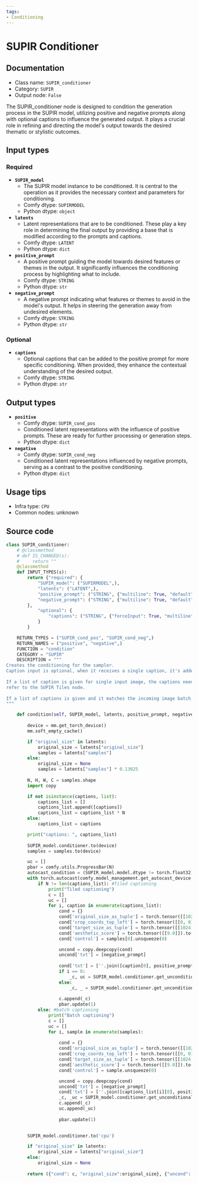 ```yaml
---
tags:
- Conditioning
---
```


# SUPIR Conditioner
## Documentation
- Class name: `SUPIR_conditioner`
- Category: `SUPIR`
- Output node: `False`

The SUPIR_conditioner node is designed to condition the generation process in the SUPIR model, utilizing positive and negative prompts along with optional captions to influence the generated output. It plays a crucial role in refining and directing the model's output towards the desired thematic or stylistic outcomes.
## Input types
### Required
- **`SUPIR_model`**
    - The SUPIR model instance to be conditioned. It is central to the operation as it provides the necessary context and parameters for conditioning.
    - Comfy dtype: `SUPIRMODEL`
    - Python dtype: `object`
- **`latents`**
    - Latent representations that are to be conditioned. These play a key role in determining the final output by providing a base that is modified according to the prompts and captions.
    - Comfy dtype: `LATENT`
    - Python dtype: `dict`
- **`positive_prompt`**
    - A positive prompt guiding the model towards desired features or themes in the output. It significantly influences the conditioning process by highlighting what to include.
    - Comfy dtype: `STRING`
    - Python dtype: `str`
- **`negative_prompt`**
    - A negative prompt indicating what features or themes to avoid in the model's output. It helps in steering the generation away from undesired elements.
    - Comfy dtype: `STRING`
    - Python dtype: `str`
### Optional
- **`captions`**
    - Optional captions that can be added to the positive prompt for more specific conditioning. When provided, they enhance the contextual understanding of the desired output.
    - Comfy dtype: `STRING`
    - Python dtype: `str`
## Output types
- **`positive`**
    - Comfy dtype: `SUPIR_cond_pos`
    - Conditioned latent representations with the influence of positive prompts. These are ready for further processing or generation steps.
    - Python dtype: `dict`
- **`negative`**
    - Comfy dtype: `SUPIR_cond_neg`
    - Conditioned latent representations influenced by negative prompts, serving as a contrast to the positive conditioning.
    - Python dtype: `dict`
## Usage tips
- Infra type: `CPU`
- Common nodes: unknown


## Source code
```python
class SUPIR_conditioner:
    # @classmethod
    # def IS_CHANGED(s):
    #     return ""
    @classmethod
    def INPUT_TYPES(s):
        return {"required": {
            "SUPIR_model": ("SUPIRMODEL",),
            "latents": ("LATENT",),
            "positive_prompt": ("STRING", {"multiline": True, "default": "high quality, detailed", }),
            "negative_prompt": ("STRING", {"multiline": True, "default": "bad quality, blurry, messy", }),
        },
            "optional": {
                "captions": ("STRING", {"forceInput": True, "multiline": False, "default": "", }),
            }
        }

    RETURN_TYPES = ("SUPIR_cond_pos", "SUPIR_cond_neg",)
    RETURN_NAMES = ("positive", "negative",)
    FUNCTION = "condition"
    CATEGORY = "SUPIR"
    DESCRIPTION = """
Creates the conditioning for the sampler.  
Caption input is optional, when it receives a single caption, it's added to the positive prompt.
    
If a list of caption is given for single input image, the captions need to match the number of tiles,  
refer to the SUPIR Tiles node.  
  
If a list of captions is given and it matches the incoming image batch, each image uses corresponding caption.
"""

    def condition(self, SUPIR_model, latents, positive_prompt, negative_prompt, captions=""):
        
        device = mm.get_torch_device()
        mm.soft_empty_cache()

        if "original_size" in latents:
            original_size = latents["original_size"]
            samples = latents["samples"]
        else:
            original_size = None
            samples = latents["samples"] * 0.13025
        
        N, H, W, C = samples.shape
        import copy

        if not isinstance(captions, list):
            captions_list = []
            captions_list.append([captions])
            captions_list = captions_list * N
        else:
            captions_list = captions

        print("captions: ", captions_list)
      
        SUPIR_model.conditioner.to(device)
        samples = samples.to(device)

        uc = []
        pbar = comfy.utils.ProgressBar(N)
        autocast_condition = (SUPIR_model.model.dtype != torch.float32) and not comfy.model_management.is_device_mps(device)
        with torch.autocast(comfy.model_management.get_autocast_device(device), dtype=SUPIR_model.model.dtype) if autocast_condition else nullcontext():
            if N != len(captions_list): #Tiled captioning
                print("Tiled captioning")
                c = []
                uc = []
                for i, caption in enumerate(captions_list):
                    cond = {}
                    cond['original_size_as_tuple'] = torch.tensor([[1024, 1024]]).to(device)
                    cond['crop_coords_top_left'] = torch.tensor([[0, 0]]).to(device)
                    cond['target_size_as_tuple'] = torch.tensor([[1024, 1024]]).to(device)
                    cond['aesthetic_score'] = torch.tensor([[9.0]]).to(device)
                    cond['control'] = samples[0].unsqueeze(0)

                    uncond = copy.deepcopy(cond)
                    uncond['txt'] = [negative_prompt]
                    
                    cond['txt'] = [''.join([caption[0], positive_prompt])]
                    if i == 0:
                        _c, uc = SUPIR_model.conditioner.get_unconditional_conditioning(cond, uncond)
                    else:
                        _c, _ = SUPIR_model.conditioner.get_unconditional_conditioning(cond, None)
    
                    c.append(_c)
                    pbar.update(1)
            else: #batch captioning
                print("Batch captioning")
                c = []
                uc = []
                for i, sample in enumerate(samples):
                    
                    cond = {}
                    cond['original_size_as_tuple'] = torch.tensor([[1024, 1024]]).to(device)
                    cond['crop_coords_top_left'] = torch.tensor([[0, 0]]).to(device)
                    cond['target_size_as_tuple'] = torch.tensor([[1024, 1024]]).to(device)
                    cond['aesthetic_score'] = torch.tensor([[9.0]]).to(device)
                    cond['control'] = sample.unsqueeze(0)

                    uncond = copy.deepcopy(cond)
                    uncond['txt'] = [negative_prompt]
                    cond['txt'] = [''.join([captions_list[i][0], positive_prompt])]
                    _c, _uc = SUPIR_model.conditioner.get_unconditional_conditioning(cond, uncond)    
                    c.append(_c)
                    uc.append(_uc)
                    
                    pbar.update(1)

            
        SUPIR_model.conditioner.to('cpu')

        if "original_size" in latents:
            original_size = latents["original_size"]
        else:
            original_size = None
                
        return ({"cond": c, "original_size":original_size}, {"uncond": uc},)

```
